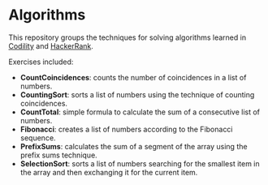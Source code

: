 # Algorithms

This repository groups the techniques for solving algorithms learned in [Codility][codility] and [HackerRank][hackerrank].

Exercises included:

- **CountCoincidences**: counts the number of coincidences in a list of numbers.
- **CountingSort**: sorts a list of numbers using the technique of counting coincidences.
- **CountTotal**: simple formula to calculate the sum of a consecutive list of numbers.
- **Fibonacci**: creates a list of numbers according to the Fibonacci sequence.
- **PrefixSums**: calculates the sum of a segment of the array using the prefix sums technique.
- **SelectionSort**: sorts a list of numbers searching for the smallest item in the array and then exchanging it for the current item.

[codility]: https://app.codility.com/programmers/lessons/1-iterations/
[hackerrank]: https://www.hackerrank.com/dashboard
